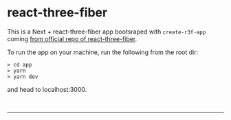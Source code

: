 # react-three-fiber

This is a Next + react-three-fiber app bootsraped with `create-r3f-app` coming [from official repo of react-three-fiber](https://github.com/pmndrs/react-three-next).

To run the app on your machine, run the following from the root dir:

```
> cd app
> yarn
> yarn dev
```

and head to localhost:3000.

<br>

---
